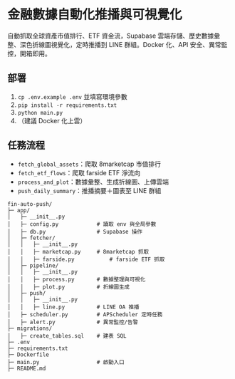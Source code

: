 # 金融數據自動化推播與可視覺化

自動抓取全球資產市值排行、ETF 資金流，Supabase 雲端存儲、歷史數據彙整、深色折線圖視覺化，定時推播到 LINE 群組。Docker 化、API 安全、異常監控，開箱即用。

## 部署
1. `cp .env.example .env` 並填寫環境參數
2. `pip install -r requirements.txt`
3. `python main.py`
4. （建議 Docker 化上雲）

## 任務流程
- `fetch_global_assets`：爬取 8marketcap 市值排行
- `fetch_etf_flows`：爬取 farside ETF 淨流向
- `process_and_plot`：數據彙整、生成折線圖、上傳雲端
- `push_daily_summary`：推播摘要＋圖表至 LINE 群組
```
fin-auto-push/
├─ app/
│   ├─ __init__.py
│   ├─ config.py            # 讀取 env 與全局參數
│   ├─ db.py                # Supabase 操作
│   ├─ fetcher/
│   │   ├─ __init__.py
│   │   ├─ marketcap.py     # 8marketcap 抓取
│   │   ├─ farside.py           # farside ETF 抓取
│   ├─ pipeline/
│   │   ├─ __init__.py
│   │   ├─ process.py       # 數據整理與可視化
│   │   ├─ plot.py          # 折線圖生成
│   ├─ push/
│   │   ├─ __init__.py
│   │   ├─ line.py          # LINE OA 推播
│   ├─ scheduler.py         # APScheduler 定時任務
│   ├─ alert.py             # 異常監控/告警
├─ migrations/
│   ├─ create_tables.sql    # 建表 SQL
├─ .env
├─ requirements.txt
├─ Dockerfile
├─ main.py                  # 啟動入口
├─ README.md
```
